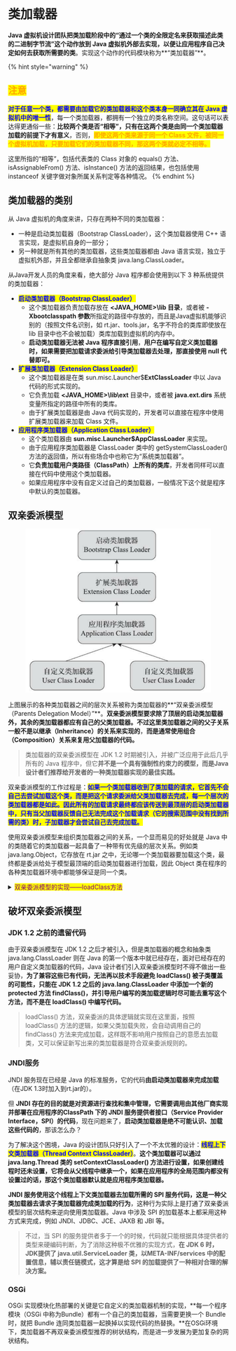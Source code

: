 # 类加载器

**Java 虚拟机设计团队把类加载阶段中的“通过一个类的全限定名来获取描述此类的二进制字节流”这个动作放到 Java 虚拟机外部去实现，以便让应用程序自己决定如何去获取所需要的类**。实现这个动作的代码模块称为**“类加载器”**。

{% hint style="warning" %}
## <mark style="color:orange;">注意</mark>

<mark style="color:blue;">**对于任意一个类，都需要由加载它的类加载器和这个类本身一同确立其在 Java 虚拟机中的唯一性**</mark>，每一个类加载器，都拥有一个独立的类名称空间。这句话可以表达得更通俗一些：**比较两个类是否“相等”，只有在这两个类是由同一个类加载器加载的前提下才有意义**，否则，<mark style="color:orange;">**即使这两个类来源于同一个 Class 文件，被同一个虚拟机加载，只要加载它们的类加载器不同，那这两个类就必定不相等。**</mark>

这里所指的“相等”，包括代表类的 Class 对象的 equals() 方法、isAssignableFrom() 方法、isInstance() 方法的返回结果，也包括使用 instanceof 关键字做对象所属关系判定等各种情况。
{% endhint %}

## 类加载器的类别

从 Java 虚拟机的角度来讲，只存在两种不同的类加载器：

* 一种是启动类加载器（Bootstrap ClassLoader），这个类加载器使用 C++ 语言实现，是虚拟机自身的一部分；
* 另一种就是所有其他的类加载器，这些类加载器都由 Java 语言实现，独立于虚拟机外部，并且全都继承自抽象类 java.lang.ClassLoader。

从Java开发人员的角度来看，绝大部分 Java 程序都会使用到以下 3 种系统提供的类加载器：

* <mark style="color:blue;">**启动类加载器（Bootstrap ClassLoader）**</mark>
  * 这个类加载器负责加载存放在 **\<JAVA\_HOME>\lib 目录**，或者被 **-Xbootclasspath 参数**所指定的路径中存放的，而且是Java虚拟机能够识别的（按照文件名识别，如 rt.jar、tools.jar，名字不符合的类库即使放在 lib 目录中也不会被加载）类库加载到虚拟机的内存中。
  * **启动类加载器无法被 Java 程序直接引用**，**用户在编写自定义类加载器时，如果需要把加载请求委派给引导类加载器去处理，那直接使用 null 代替即可。**
* <mark style="color:blue;">**扩展类加载器（Extension Class Loader）**</mark>
  * 这个类加载器是在类 sun.misc.Launcher$**ExtClassLoader** 中以 Java 代码的形式实现的。
  * 它负责加载 **\<JAVA\_HOME>\lib\ext** 目录中，或者被 **java.ext.dirs** 系统变量所指定的路径中所有的类库。
  * 由于扩展类加载器是由 Java 代码实现的，开发者可以直接在程序中使用扩展类加载器来加载 Class 文件。
* <mark style="color:blue;">**应用程序类加载器（Application Class Loader）**</mark>
  * 这个类加载器由 **sun.misc.Launcher$AppClassLoader** 来实现。
  * 由于应用程序类加载器是 ClassLoader 类中的 getSystemClassLoader() 方法的返回值，所以有些场合中也称它为“系统类加载器”。
  * 它**负责加载用户类路径（ClassPath）上所有的类库**，开发者同样可以直接在代码中使用这个类加载器。
  * 如果应用程序中没有自定义过自己的类加载器，一般情况下这个就是程序中默认的类加载器。

## 双亲委派模型

<figure><img src="../../.gitbook/assets/image (1) (1).png" alt=""><figcaption></figcaption></figure>

上图展示的各种类加载器之间的层次关系被称为类加载器的**“双亲委派模型（Parents Delegation Model）”**。**双亲委派模型要求除了顶层的启动类加载器外，其余的类加载器都应有自己的父类加载器。**不过**这里类加载器之间的父子关系一般不是以继承（Inheritance）的关系来实现的**，**而是通常使用组合（Composition）关系来复用父加载器的代码。**

> 类加载器的双亲委派模型在 JDK 1.2 时期被引入，并被广泛应用于此后几乎所有的 Java 程序中，但它**并不是一个具有强制性约束力的模型，而是Java设计者们推荐给开发者的一种类加载器实现的最佳实践。**

双亲委派模型的工作过程是：<mark style="color:blue;">**如果一个类加载器收到了类加载的请求，它首先不会自己去尝试加载这个类，而是把这个请求委派给父类加载器去完成，每一个层次的类加载器都是如此。因此所有的加载请求最终都应该传送到最顶层的启动类加载器中，只有当父加载器反馈自己无法完成这个加载请求（它的搜索范围中没有找到所需的类）时，子加载器才会尝试自己去完成加载。**</mark>

使用双亲委派模型来组织类加载器之间的关系，一个显而易见的好处就是 Java 中的类随着它的类加载器一起具备了一种带有优先级的层次关系。例如类 java.lang.Object，它存放在 rt.jar 之中，无论哪一个类加载器要加载这个类，最终都是委派给处于模型最顶端的启动类加载器进行加载，因此 Object 类在程序的各种类加载器环境中都能够保证是同一个类。

<details>

<summary><mark style="color:purple;">双亲委派模型的实现——loadClass方法</mark></summary>

```java
protected synchronized Class<?> loadClass(String name, 
                boolean resolve) throws ClassNotFoundException {
    // 首先，检查请求的类是否已经被加载过了
    Class c = findLoadedClass(name);
    if (c == null) {
        try {
            if (parent != null) {
                c = parent.loadClass(name, false);
            } else {
                c = findBootstrapClassOrNull(name);
            }
        } catch (ClassNotFoundException e) {
            // 如果父类加载器抛出ClassNotFoundException
            // 说明父类加载器无法完成加载请求
        }
        if (c == null) {
            // 在父类加载器无法加载时
            // 再调用本身的findClass方法来进行类加载
            c = findClass(name);
        }
    }
    if (resolve) {
        resolveClass(c);
    }

    return c;
}
```

这段代码的逻辑清晰易懂：

* 先检查请求加载的类型是否已经被加载过，若没有则调用父加载器的 loadClass() 方法，若父加载器为空则默认使用启动类加载器作为父加载器。
* 假如父类加载器加载失败，抛出 ClassNotFoundException 异常的话，才调用自己的 findClass() 方法尝试进行加载。

</details>

## 破坏双亲委派模型

### JDK 1.2 之前的遗留代码

由于双亲委派模型在 JDK 1.2 之后才被引入，但是类加载器的概念和抽象类 java.lang.ClassLoader 则在 Java 的第一个版本中就已经存在，面对已经存在的用户自定义类加载器的代码，Java 设计者们引入双亲委派模型时不得不做出一些妥协，**为了兼容这些已有代码，无法再以技术手段避免 loadClass() 被子类覆盖的可能性，只能在 JDK 1.2 之后的 java.lang.ClassLoader 中添加一个新的 protected 方法 findClass()，并引导用户编写的类加载逻辑时尽可能去重写这个方法，而不是在 loadClass() 中编写代码。**

> loadClass() 方法，双亲委派的具体逻辑就实现在这里面，按照 loadClass() 方法的逻辑，如果父类加载失败，会自动调用自己的 findClass() 方法来完成加载，这样既不影响用户按照自己的意愿去加载类，又可以保证新写出来的类加载器是符合双亲委派规则的。

### JNDI服务

JNDI 服务现在已经是 Java 的标准服务，它的代码**由启动类加载器来完成加载**（在JDK 1.3时加入到rt.jar的）。

但 **JNDI 存在的目的就是对资源进行查找和集中管理，它需要调用由其他厂商实现并部署在应用程序的ClassPath 下的 JNDI 服务提供者接口（Service Provider Interface，SPI）的代码**，现在问题来了，**启动类加载器是绝不可能认识、加载这些代码的**，那该怎么办？

为了解决这个困境，Java 的设计团队只好引入了一个不太优雅的设计：<mark style="color:blue;">**线程上下文类加载器（Thread Context ClassLoader）**</mark>。**这个类加载器可以通过 java.lang.Thread 类的 setContextClassLoader() 方法进行设置，如果创建线程时还未设置，它将会从父线程中继承一个，如果在应用程序的全局范围内都没有设置过的话，那这个类加载器默认就是应用程序类加载器。**

**JNDI 服务使用这个线程上下文类加载器去加载所需的 SPI 服务代码，这是一种父类加载器去请求子类加载器完成类加载的行为**，这种行为实际上是打通了双亲委派模型的层次结构来逆向使用类加载器。Java 中涉及 SPI 的加载基本上都采用这种方式来完成，例如 JNDI、JDBC、JCE、JAXB 和 JBI 等。

> 不过，当 SPI 的服务提供者多于一个的时候，代码就只能根据具体提供者的类型来硬编码判断，为了消除这种极不优雅的实现方式，**在 JDK 6 时，JDK提供了 java.util.ServiceLoader 类，以META-INF/services 中的配置信息，辅以责任链模式，这才算是给 SPI 的加载提供了一种相对合理的解决方案。**

### OSGi

OSGi 实现模块化热部署的关键是它自定义的类加载器机制的实现，**每一个程序模块（OSGi 中称为Bundle）都有一个自己的类加载器，当需要更换一个 Bundle 时，就把 Bundle 连同类加载器一起换掉以实现代码的热替换。**在OSGi环境下，类加载器不再双亲委派模型推荐的树状结构，而是进一步发展为更加复杂的网状结构。
